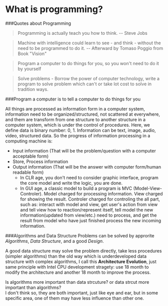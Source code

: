 <html>
<head><title>What is Programming?</title></head>
<body>

What is programming?
====================


###Quotes about Programming
> Programming is actually teach you how to think. -- Steve Jobs  

> Machine with intelligence could learn to see - and think - without the need to be programmed to do it. -- Afterward by Tomaso Poggio from Book "Vision"

> Program a computer to do things for you, so you won't need to do it by yourself

> Solve problems - Borrow the power of computer technology, write a program to solve problem which can't or take lot cost to solve in tradition ways.



###Program a computer is to tell a computer to do things for you

All things are processed as information form in a computer system, information need to be organized/structured, not scattered at everywhere, and them are transform from one structure to another structure in a computer system, which is under the control of procedures. Here, we define data is binary number: 0, 1. Information can be text, image, audio, video, structured data. So the progress of information processing in a computing machine is:    

* Input information (That will be the problem/question with a computer acceptable form)
* Store, Process information 
* Output information (That will be the answer with computer form/human readable form)
  * In CLR age,  you don't need to consider graphic interface, program the core model and write the logic, you are done.
  * In GUI age,  a classic model to build a program is MVC (Model-View-Controler). Model charged for processing information. View charged for showing the result. Controler charged for controling the all part, such as: interact with model and view, get user's action from view and tell view how to reaction/represent itself, tell model the new information(updated from view/etc.) need to process, and get the result from model who have just finished process the new incoming information.

###Algorithms and Data Structure
Problems can be solved by approrite _Algorithms_, _Data Structure_, and a good _Design_.  

A good data structure may solve the problem directly, take less procedures (simpler algorithms) than the old way which is underdeveloped data structure with complex algorithms, I call this __Architecture Evolution__, just same principle with Intel CPU development stragety: use 18 month to modify the architecture and another 18 month to improve the process.  

Is algorithms more important than data strcuture? or data strcut more important than algorithms?  
I don't think so, they are both important, just like eye and ear, but in some specific area, one of them may have less influence than other one.   

</body>
</html>
